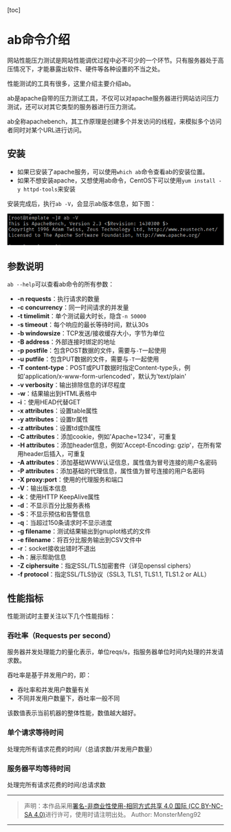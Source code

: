 [toc]  

# ab命令介绍  

网站性能压力测试是网站性能调优过程中必不可少的一个环节。只有服务器处于高压情况下，才能暴露出软件、硬件等各种设置的不当之处。  

性能测试的工具有很多，这里介绍主要介绍ab。  

ab是apache自带的压力测试工具，不仅可以对apache服务器进行网站访问压力测试，还可以对其它类型的服务器进行压力测试。  

ab全称apachebench，其工作原理是创建多个并发访问的线程，来模拟多个访问者同时对某个URL进行访问。  

## 安装  

* 如果已安装了apache服务，可以使用`which ab`命令查看ab的安装位置。  
* 如果不想安装apache，又想使用ab命令，CentOS下可以使用`yum install -y httpd-tools`来安装  

安装完成后，执行`ab -V`，会显示ab版本信息，如下图：  

<div align="center"><img src="./../images/杂记/abV.png"></div>   

## 参数说明  

`ab --help`可以查看ab命令的所有参数：  

* **-n requests**：执行请求的数量
* **-c concurrency**：同一时间请求的并发量
* **-t timelimit**：单个测试最大时长，隐含`-n 50000`
* **-s timeout**：每个响应的最长等待时间，默认30s
* **-b windowsize**：TCP发送/接收缓存大小，字节为单位
* **-B address**：外部连接时绑定的地址
* **-p postfile**：包含POST数据的文件，需要与`-T`一起使用
* **-u putfile**：包含PUT数据的文件，需要与`-T`一起使用
* **-T content-type**：POST或PUT数据时指定Content-type头，例如'application/x-www-form-urlencoded'，默认为'text/plain'
* **-v verbosity**：输出排除信息的详尽程度
* **-w**：结果输出到HTML表格中
* **-i**：使用HEAD代替GET
* **-x attributes**：设置table属性
* **-y attributes**：设置tr属性
* **-z attributes**：设置td或th属性
* **-C attributes**：添加cookie，例如'Apache=1234'，可重复
* **-H attributes**：添加header信息，例如'Accept-Encoding: gzip'，在所有常用header后插入，可重复
* **-A attributes**：添加基础WWW认证信息，属性值为冒号连接的用户名密码
* **-P attributes**：添加基础的代理信息，属性值为冒号连接的用户名密码
* **-X proxy:port**：使用的代理服务和端口
* **-V**：输出版本信息
* **-k**：使用HTTP KeepAlive属性
* **-d**：不显示百分比服务表格
* **-S**：不显示预估和告警信息
* **-q**：当超过150条请求时不显示进度
* **-g filename**：测试结果输出到gnuplot格式的文件
* **-e filename**：将百分比服务输出到CSV文件中
* **-r**：socket接收出错时不退出
* **-h**：展示帮助信息
* **-Z ciphersuite**：指定SSL/TLS加密套件（详见openssl ciphers）
* **-f protocol**：指定SSL/TLS协议（SSL3, TLS1, TLS1.1, TLS1.2 or ALL）  

## 性能指标  

性能测试时主要关注以下几个性能指标：  

### 吞吐率（Requests per second）

服务器并发处理能力的量化表示，单位reqs/s，指服务器单位时间内处理的并发请求数。  

吞吐率是基于并发用户的，即：  

* 吞吐率和并发用户数量有关
* 不同并发用户数量下，吞吐率一般不同

该数值表示当前机器的整体性能，数值越大越好。  

### 单个请求等待时间  

处理完所有请求花费的时间/（总请求数/并发用户数量）

### 服务器平均等待时间  

处理完所有请求花费的时间/总请求数  

---

> 声明：本作品采用[署名-非商业性使用-相同方式共享 4.0 国际 (CC BY-NC-SA 4.0)](https://creativecommons.org/licenses/by-nc-sa/4.0/deed.zh)进行许可，使用时请注明出处。
> Author: MonsterMeng92

---